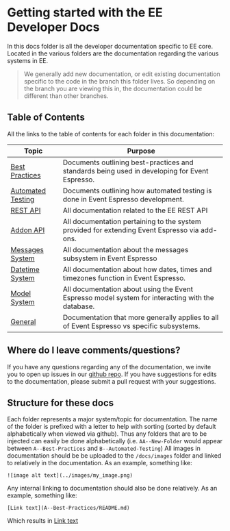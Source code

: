 # Getting started with the EE Developer Docs

In this docs folder is all the developer documentation specific to EE core.  Located in the various folders are the documentation regarding the various systems in EE.

> We generally add new documentation, or edit existing documentation specific to the code in the branch this folder lives.  So depending on the branch you are viewing this in, the documentation could be different than other branches.

## Table of Contents

All the links to the table of contents for each folder in this documentation:
 
| Topic | Purpose |
| ----- | ------- |
[Best Practices](A--Best-Practices) | Documents outlining best-practices and standards being used in developing for Event Espresso.
[Automated Testing](B--Automated-Testing) | Documents outlining how automated testing is done in Event Espresso development.
[REST API](C--REST-API) | All documentation related to the EE REST API
[Addon API](D--Addon-API) | All documentation pertaining to the system provided for extending Event Espresso via add-ons.
[Messages System](E--Messages-System) | All documentation about the messages subsystem in Event Espresso
[Datetime System](F--Datetime-System) | All documentation about how dates, times and timezones function in Event Espresso.
[Model System](G--Model-System) | All documentation about using the Event Espresso model system for interacting with the database.
[General](Z--General) | Documentation that more generally applies to all of Event Espresso vs specific subsystems.

## Where do I leave comments/questions?

If you have any questions  regarding any of the documentation, we invite you to open up issues in our [github repo](https://github.com/eventespresso/event-espresso-core/issues).  If you have suggestions for edits to the documentation, please submit a pull request with
your suggestions.

## Structure for these docs

Each folder represents a major system/topic for documentation.  The name of the folder is prefixed with a letter to help with sorting (sorted by default alphabetically when viewed via github).  Thus any folders that are to be injected can easily be done alphabetically (i.e. `AA--New-Folder` would appear between `A--Best-Practices` and `B--Automated-Testing`)  All images in documentation should be be uploaded to the `/docs/images` folder and linked to relatively in the documentation.  As an example, something like:

```
![image alt text](../images/my_image.png)
```

Any internal linking to documentation should also be done relatively.  As an example, something like:

```
[Link text](A--Best-Practices/README.md)
```
Which results in [Link text](A--Best-Practices/README.md)
